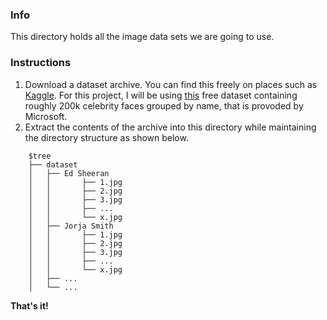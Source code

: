 ### Info
This directory holds all the image data sets we are going to use. 


### Instructions
1. Download a dataset archive. You can find this freely on places such as [Kaggle](https://kaggle.com). For this project, I will be using [this](https://www.microsoft.com/en-us/research/project/msra-cfw-data-set-of-celebrity-faces-on-the-web/) free dataset containing roughly 200k celebrity faces grouped by name, that is provoded by Microsoft. 
2. Extract the contents of the archive into this directory while maintaining the directory structure as shown below.
````
    $tree
    ├── dataset
    │   ├── Ed Sheeran
    │   │       ├── 1.jpg
    │   │       ├── 2.jpg
    │   │       ├── 3.jpg
    │   │       ├── ...
    │   │       └── x.jpg
    │   ├── Jorja Smith
    │   │       ├── 1.jpg
    │   │       ├── 2.jpg
    │   │       ├── 3.jpg
    │   │       ├── ...
    │   │       └── x.jpg
    │   ├── ...
    │   └── ...
   ````
   
**That's it!** 